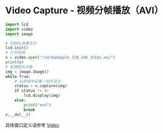 Video Capture - 视频分帧播放（AVI）
================================

```python
import lcd
import video
import image

# 初始化屏幕显示
lcd.init()
# 打开视频
v = video.open("/sd/badapple_320_240_15fps.avi")
print(v)
# 新建图片对象
img = image.Image()
while True:
    # 从视频中采集一帧并显示
    status = v.capture(img)
    if status != 0:
        lcd.display(img)
    else:
        print("end")
        break
v.__del__()
```

具体接口定义请参考 [Video](../../../library/canmv/video.md)
